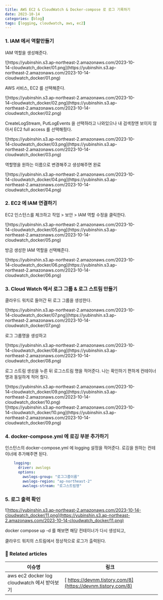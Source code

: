 ```yaml
---
title: AWS EC2 & CloudWatch & Docker-compose 로 로그 기록하기
date: 2023-10-14
categories: [blog]
tags: [logging, cloudwatch, aws, ec2]
---
```


### 1. IAM 에서 역할만들기

IAM 역할을 생성해준다.

<div markdown="block" style="width: 85%;">
![https://yubinshin.s3.ap-northeast-2.amazonaws.com/2023-10-14-cloudwatch_docker/01.png](https://yubinshin.s3.ap-northeast-2.amazonaws.com/2023-10-14-cloudwatch_docker/01.png)
</div>

AWS 서비스, EC2 를 선택해준다.

<div markdown="block" style="width: 85%;">
![https://yubinshin.s3.ap-northeast-2.amazonaws.com/2023-10-14-cloudwatch_docker/02.png](https://yubinshin.s3.ap-northeast-2.amazonaws.com/2023-10-14-cloudwatch_docker/02.png)
</div>


CreateLogStream, PutLogEvents 을 선택하라고 나와있으나 내 검색창엔 보이지 않아서 EC2 full access 를 선택해줬다.

<div markdown="block" style="width: 85%;">
![https://yubinshin.s3.ap-northeast-2.amazonaws.com/2023-10-14-cloudwatch_docker/03.png](https://yubinshin.s3.ap-northeast-2.amazonaws.com/2023-10-14-cloudwatch_docker/03.png)
</div>

역할명을 원하는 이름으로 변경해주고 생성해주면 완료

<div markdown="block" style="width: 85%;">
![https://yubinshin.s3.ap-northeast-2.amazonaws.com/2023-10-14-cloudwatch_docker/04.png](https://yubinshin.s3.ap-northeast-2.amazonaws.com/2023-10-14-cloudwatch_docker/04.png)
</div>

 
 
### 2. EC2 에 IAM 연결하기

EC2 인스턴스를 체크하고 작업 > 보안 > IAM 역할 수정을 클릭한다.

<div markdown="block" style="width: 85%;">
![https://yubinshin.s3.ap-northeast-2.amazonaws.com/2023-10-14-cloudwatch_docker/05.png](https://yubinshin.s3.ap-northeast-2.amazonaws.com/2023-10-14-cloudwatch_docker/05.png)
</div>

방금 생성한 IAM 역할을 선택해준다.

<div markdown="block" style="width: 85%;">
![https://yubinshin.s3.ap-northeast-2.amazonaws.com/2023-10-14-cloudwatch_docker/06.png](https://yubinshin.s3.ap-northeast-2.amazonaws.com/2023-10-14-cloudwatch_docker/06.png)
</div>


 
### 3. Cloud Watch 에서 로그 그룹  & 로그 스트림 만들기

클라우드 워치로 들어간 뒤 로그 그룹을 생성한다.

<div markdown="block" style="width: 85%;">
![https://yubinshin.s3.ap-northeast-2.amazonaws.com/2023-10-14-cloudwatch_docker/07.png](https://yubinshin.s3.ap-northeast-2.amazonaws.com/2023-10-14-cloudwatch_docker/07.png)
</div>

로그 그룹명을 생성하고

<div markdown="block" style="width: 85%;">
![https://yubinshin.s3.ap-northeast-2.amazonaws.com/2023-10-14-cloudwatch_docker/08.png](https://yubinshin.s3.ap-northeast-2.amazonaws.com/2023-10-14-cloudwatch_docker/08.png)
</div>

로그 스트림 생성을 누른 뒤 로그스트림 명을 적어준다. 나는 확인하기 편하게 컨테이너 명과 동일하게 적어 줬다.

 <div markdown="block" style="width: 85%;">
![https://yubinshin.s3.ap-northeast-2.amazonaws.com/2023-10-14-cloudwatch_docker/09.png](https://yubinshin.s3.ap-northeast-2.amazonaws.com/2023-10-14-cloudwatch_docker/10.png)
</div>

<div markdown="block" style="width: 85%;">
![https://yubinshin.s3.ap-northeast-2.amazonaws.com/2023-10-14-cloudwatch_docker/10.png](https://yubinshin.s3.ap-northeast-2.amazonaws.com/2023-10-14-cloudwatch_docker/09.png)
</div>
 
### 4. docker-compose.yml 에 로깅 부분 추가하기

인스턴스의 docker-compose.yml 에 logging 설정을 적어준다. 로깅을 원하는 컨테이너에 추가해주면 된다.

```yml
    logging:
      driver: awslogs
      options:
        awslogs-group: "로그그룹이름"
        awslogs-region: "ap-northeast-2"
        awslogs-stream: "로그스트림명"
```


### 5. 로그 출력 확인


![https://yubinshin.s3.ap-northeast-2.amazonaws.com/2023-10-14-cloudwatch_docker/11.png](https://yubinshin.s3.ap-northeast-2.amazonaws.com/2023-10-14-cloudwatch_docker/11.png)
</div>

docker compose up -d 를 해보면 해당 컨테이너가 다시 생성되고,

클라우드 워치의 스트림에서 정상적으로 로그가 출력된다.


### 📎 Related articles

| 이슈명                                      | 링크                                                        |
| ------------------------------------------- | ----------------------------------------------------------- |
| aws ec2 docker log cloudwatch 에서 받아보기 | [ https://devnm.tistory.com/8](https://devnm.tistory.com/8) |
